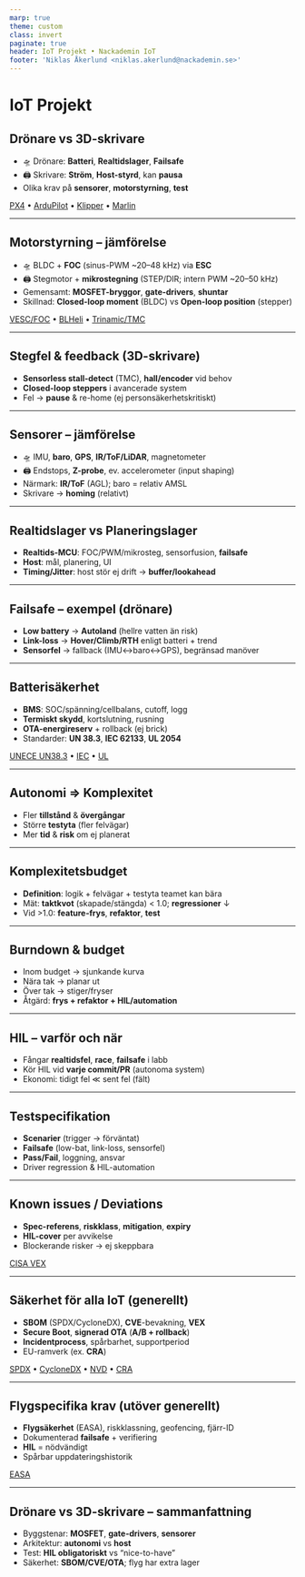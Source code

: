 ```yaml
---
marp: true
theme: custom
class: invert
paginate: true
header: IoT Projekt • Nackademin IoT
footer: 'Niklas Åkerlund <niklas.akerlund@nackademin.se>'
---
```


# IoT Projekt

## Drönare vs 3D-skrivare

- 🛸 Drönare: **Batteri**, **Realtidslager**, **Failsafe**
- 🖨️ Skrivare: **Ström**, **Host-styrd**, kan **pausa**
- Olika krav på **sensorer**, **motorstyrning**, **test**

[PX4](https://px4.io) • [ArduPilot](https://ardupilot.org) • [Klipper](https://www.klipper3d.org) • [Marlin](https://marlinfw.org)

<!-- presenter:
FC måste rädda sig själv; skrivaren kan stoppa säkert. Sätt scenen för resten.
-->

---

## Motorstyrning – jämförelse

- 🛸 BLDC + **FOC** (sinus-PWM ~20–48 kHz) via **ESC**
- 🖨️ Stegmotor + **mikrostegning** (STEP/DIR; intern PWM ~20–50 kHz)
- Gemensamt: **MOSFET-bryggor**, **gate-drivers**, **shuntar**
- Skillnad: **Closed-loop moment** (BLDC) vs **Open-loop position** (stepper)

[VESC/FOC](https://vesc-project.com) • [BLHeli](https://blheli.info) • [Trinamic/TMC](https://www.trinamic.com)

<!-- presenter:
Samma kraftkomponenter, olika styrfilosofi. FOC/observer vs strömprofil i mikrosteg.
-->

---

## Stegfel & feedback (3D-skrivare)

- **Sensorless stall-detect** (TMC), **hall/encoder** vid behov
- **Closed-loop steppers** i avancerade system
- Fel → **pause** & re-home (ej personsäkerhetskritiskt)

<!-- presenter:
Sensorlös detektion vanlig; encoder där kvalitet/hastighet kräver det.
Closed-loop betyder att stegmotorer automatiskt kan korrigera för missade steg.

Sensorless betyder att systemet kan detektera rotorposition via back-EMF utan extra sensorer. Det gör att man måste köra ett par varv för att initialisera rotorpositionen vid start.
-->

---

## Sensorer – jämförelse

- 🛸 IMU, **baro**, **GPS**, **IR/ToF/LiDAR**, magnetometer
- 🖨️ Endstops, **Z-probe**, ev. accelerometer (input shaping)
- Närmark: **IR/ToF** (AGL); baro = relativ AMSL
- Skrivare → **homing** (relativt)

<!-- presenter:
Drönare: kontinuerlig positionsuppskattning. Skrivare: referens + determinism.
-->

---

## Realtidslager vs Planeringslager

- **Realtids-MCU**: FOC/PWM/mikrosteg, sensorfusion, **failsafe**
- **Host**: mål, planering, UI
- **Timing/Jitter**: host stör ej drift → **buffer/lookahead**

<!-- presenter:
All smoothness nära hårdvaran. Host levererar kommandon i god tid, inte “puls för puls”.
-->

---

## Failsafe – exempel (drönare)

- **Low battery** → **Autoland** (hellre vatten än risk)
- **Link-loss** → **Hover/Climb/RTH** enligt batteri + trend
- **Sensorfel** → fallback (IMU↔baro↔GPS), begränsad manöver

<!-- presenter:
Beslut lokalt i FC. Prioritet: personsäkerhet > uppdrag > utrustning.
-->

---

## Batterisäkerhet

- **BMS**: SOC/spänning/cellbalans, cutoff, logg
- **Termiskt skydd**, kortslutning, rusning
- **OTA-energireserv** + rollback (ej brick)
- Standarder: **UN 38.3**, **IEC 62133**, **UL 2054**

[UNECE UN38.3](https://unece.org) • [IEC](https://iec.ch) • [UL](https://ul.com)

<!-- presenter:
Batteri = eget säkerhetsområde. HIL-testa cutoff/OTA/rollback.
-->

---

## Autonomi ⇒ Komplexitet

- Fler **tillstånd** & **övergångar**
- Större **testyta** (fler felvägar)
- Mer **tid** & **risk** om ej planerat

<!-- presenter:
Det är beslutsgrafen som växer – inte antalet motorer i sig.
-->

---

## Komplexitetsbudget

- **Definition**: logik + felvägar + testyta teamet kan bära
- Mät: **taktkvot** (skapade/stängda) < 1.0; **regressioner** ↓
- Vid >1.0: **feature-frys**, **refaktor**, **test**

<!-- presenter:
Som “error budget” men för beslutslogik. När kvoten tippar – frys och köp kapacitet med test/refaktor.
-->

---

## Burndown & budget

- Inom budget → sjunkande kurva
- Nära tak → planar ut
- Över tak → stiger/fryser
- Åtgärd: **frys + refaktor + HIL/automation**

<!-- presenter:
Burndown visar symptom; orsaken är överskriden komplexitetsbudget.
-->

---

## HIL – varför och när

- Fångar **realtidsfel**, **race**, **failsafe** i labb
- Kör HIL vid **varje commit/PR** (autonoma system)
- Ekonomi: tidigt fel ≪ sent fel (fält)

<!-- presenter:
HIL ökar komplexitetsbudgeten. Automatisera riggen och koppla till CI.
-->

---

## Testspecifikation

- **Scenarier** (trigger → förväntat)
- **Failsafe** (low-bat, link-loss, sensorfel)
- **Pass/Fail**, loggning, ansvar
- Driver regression & HIL-automation

<!-- presenter:
Testspec = kontrakt och scope-kontroll. Möjliggör automation och regressionsdisciplin.
-->

---

## Known issues / Deviations

- **Spec-referens**, **riskklass**, **mitigation**, **expiry**
- **HIL-cover** per avvikelse
- Blockerande risker → ej skeppbara

[CISA VEX](https://www.cisa.gov)

<!-- presenter:
Avvikelser ok om kontrollerade, riskklassade, tidsatta och testtäckta.
-->

---

## Säkerhet för alla IoT (generellt)

- **SBOM** (SPDX/CycloneDX), **CVE**-bevakning, **VEX**
- **Secure Boot**, **signerad OTA** (**A/B + rollback**)
- **Incidentprocess**, spårbarhet, supportperiod
- EU-ramverk (ex. **CRA**)

[SPDX](https://spdx.dev) • [CycloneDX](https://cyclonedx.org) • [NVD](https://nvd.nist.gov) • [CRA](https://digital-strategy.ec.europa.eu/en/library/cyber-resilience-act-factsheet)

<!-- presenter:
Gäller alla uppkopplade produkter – skrivare inklusive. Processen minskar överraskningstickets.
-->

---

## Flygspecifika krav (utöver generellt)

- **Flygsäkerhet** (EASA), riskklassning, geofencing, fjärr-ID
- Dokumenterad **failsafe** + verifiering
- **HIL** = nödvändigt
- Spårbar uppdateringshistorik

[EASA](https://www.easa.europa.eu)

<!-- presenter:
Flygkraven läggs ovanpå de generella IoT-kraven. Hög personsäkerhet ⇒ striktare process.
-->

---

## Drönare vs 3D-skrivare – sammanfattning

- Byggstenar: **MOSFET**, **gate-drivers**, **sensorer**
- Arkitektur: **autonomi** vs **host**
- Test: **HIL obligatoriskt** vs “nice-to-have”
- Säkerhet: **SBOM/CVE/OTA**; flyg har extra lager

<!-- presenter:
Samma teknik – olika ansvar. Autonomin driver komplexitet, test och regulatorik.
-->